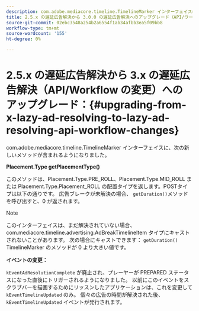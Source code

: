 ```yaml
---
description: com.adobe.mediacore.timeline.TimelineMarker インターフェイスに新しいメソッドが含まれるようになりました。
title: 2.5.x の遅延広告解決から 3.0.0 の遅延広告解決へのアップグレード（API/ワークフローの変更）
source-git-commit: 02ebc3548a254b2a6554f1ab34afbb3ea5f09bb8
workflow-type: tm+mt
source-wordcount: '155'
ht-degree: 0%

---
```


# 2.5.x の遅延広告解決から 3.x の遅延広告解決（API/Workflow の変更）へのアップグレード：{#upgrading-from-x-lazy-ad-resolving-to-lazy-ad-resolving-api-workflow-changes}

com.adobe.mediacore.timeline.TimelineMarker インターフェイスに、次の新しいメソッドが含まれるようになりました。

**Placement.Type getPlacementType()**

このメソッドは、Placement.Type.PRE_ROLL、Placement.Type.MID_ROLL または Placement.Type.Placement_ROLL の配置タイプを返します。POSTタイプは以下の通りです。 広告ブレークが未解決の場合、 `getDuration()`メソッドを呼び出すと、0 が返されます。

>[!NOTE]
>
>このインターフェイスは、まだ解決されていない場合、 com.mediacore.timeline.advertising.AdBreakTimelineItem タイプにキャストされないことがあります。 次の場合にキャストできます： `getDuration()` TimelineMarker のメソッドが 0 より大きい値です。

**イベントの変更：**

`kEventAdResolutionComplete` が廃止され、プレーヤーが PREPARED ステータスになった直後にトリガーされるようになりました。 以前にこのイベントをスクラブバーを描画するためにリッスンしたアプリケーションは、これを変更して `kEventTimelineUpdated` のみ。 個々の広告の時間が解決された後、 `kEventTimelineUpdated` イベントが発行されます。
